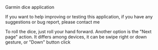 Garmin dice application

If you want to help improving or testing this application, if you have any suggestions or bug report, please contact me

To roll the dice, just roll your hand forward. Another option is the "Next page" action. It differs among devices, it can be swipe right or down gesture, or "Down" button click